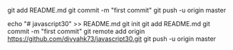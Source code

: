 
git add README.md
git commit -m "first commit"
git push -u origin master

echo "# javascript30" >> README.md
git init
git add README.md
git commit -m "first commit"
git remote add origin https://github.com/divyahk73/javascript30.git
git push -u origin master


